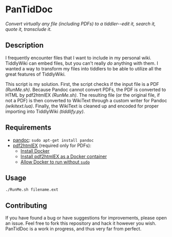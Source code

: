 # PanTidDoc

_Convert virtually any file (including PDFs) to a tiddler--edit it, search it, quote it, transclude it._

## Description

I frequently encounter files that I want to include in my personal wiki. TiddlyWiki can embed files, but you can't really _do_ anything with them. I wanted a way to transform my files into tiddlers to be able to utilize all the great features of TiddlyWiki.

This script is my solution. First, the script checks if the input file is a PDF _(RunMe.sh)_. Because Pandoc cannot convert PDFs, the PDF is converted to HTML by pdf2htmlEX _(RunMe.sh)_. The resulting file (or the original file, if not a PDF) is then converted to WikiText through a custom writer for Pandoc _(wikitext.lua)_. Finally, the WikiText is cleaned up and encoded for proper importing into TiddlyWiki _(tiddlify.py)_.

## Requirements

* [pandoc](http://pandoc.org/): `sudo apt-get install pandoc`
* [pdf2htmlEX](https://coolwanglu.github.io/pdf2htmlEX/) (required only for PDFs):
  * [Install Docker](https://www.docker.com/community-edition#/download)
  * [Install pdf2htmlEX as a Docker container](https://hub.docker.com/r/bwits/pdf2htmlex/)
  * [Allow Docker to run without `sudo`](https://askubuntu.com/questions/477551/how-can-i-use-docker-without-sudo#)


## Usage
`./RunMe.sh filename.ext`


## Contributing

If you have found a bug or have suggestions for improvements, please open an issue. Feel free to fork this repository and hack it however you wish. PanTidDoc is a work in progress, and thus very far from perfect.
